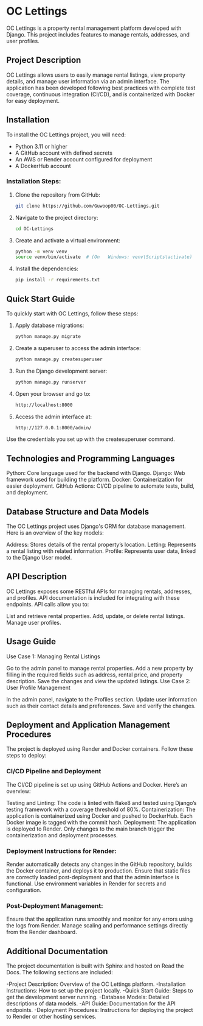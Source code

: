 # OC Lettings

OC Lettings is a property rental management platform developed with Django. This project includes features to manage rentals, addresses, and user profiles.

## Project Description

OC Lettings allows users to easily manage rental listings, view property details, and manage user information via an admin interface. The application has been developed following best practices with complete test coverage, continuous integration (CI/CD), and is containerized with Docker for easy deployment.

## Installation

To install the OC Lettings project, you will need:

- Python 3.11 or higher
- A GitHub account with defined secrets
- An AWS or Render account configured for deployment
- A DockerHub account

### Installation Steps:

1. Clone the repository from GitHub:

   ```bash
   git clone https://github.com/Guwoop00/OC-Lettings.git

2. Navigate to the project directory:

    ```bash
    cd OC-Lettings

3. Create and activate a virtual environment:

    ```bash
    python -m venv venv
    source venv/bin/activate  # (On   Windows: venv\Scripts\activate)

4. Install the dependencies:

    ```bash
    pip install -r requirements.txt

## Quick Start Guide

To quickly start with OC Lettings, follow these steps:

1. Apply database migrations:

    ```bash
    python manage.py migrate

2. Create a superuser to access the admin interface:

    ```bash
    python manage.py createsuperuser

3. Run the Django development server:

    ```bash
    python manage.py runserver

4. Open your browser and go to:

    ```bash
    http://localhost:8000

5. Access the admin interface at:

    ```bash
    http://127.0.0.1:8000/admin/

Use the credentials you set up with the createsuperuser command.


## Technologies and Programming Languages

Python: Core language used for the backend with Django.
Django: Web framework used for building the platform.
Docker: Containerization for easier deployment.
GitHub Actions: CI/CD pipeline to automate tests, build, and deployment.

## Database Structure and Data Models

The OC Lettings project uses Django's ORM for database management. Here is an overview of the key models:

Address: Stores details of the rental property’s location.
Letting: Represents a rental listing with related information.
Profile: Represents user data, linked to the Django User model.

## API Description

OC Lettings exposes some RESTful APIs for managing rentals, addresses, and profiles. API documentation is included for integrating with these endpoints. API calls allow you to:

List and retrieve rental properties.
Add, update, or delete rental listings.
Manage user profiles.

## Usage Guide

Use Case 1: Managing Rental Listings

Go to the admin panel to manage rental properties.
Add a new property by filling in the required fields such as address, rental price, and property description.
Save the changes and view the updated listings.
Use Case 2: User Profile Management

In the admin panel, navigate to the Profiles section.
Update user information such as their contact details and preferences.
Save and verify the changes.

## Deployment and Application Management Procedures

The project is deployed using Render and Docker containers. Follow these steps to deploy:

### CI/CD Pipeline and Deployment

The CI/CD pipeline is set up using GitHub Actions and Docker. Here’s an overview:

Testing and Linting: The code is linted with flake8 and tested using Django’s testing framework with a coverage threshold of 80%.
Containerization: The application is containerized using Docker and pushed to DockerHub. Each Docker image is tagged with the commit hash.
Deployment: The application is deployed to Render. Only changes to the main branch trigger the containerization and deployment processes.

### Deployment Instructions for Render:

Render automatically detects any changes in the GitHub repository, builds the Docker container, and deploys it to production.
Ensure that static files are correctly loaded post-deployment and that the admin interface is functional.
Use environment variables in Render for secrets and configuration.

### Post-Deployment Management:

Ensure that the application runs smoothly and monitor for any errors using the logs from Render.
Manage scaling and performance settings directly from the Render dashboard.

## Additional Documentation

The project documentation is built with Sphinx and hosted on Read the Docs. The following sections are included:

-Project Description: Overview of the OC Lettings platform.
-Installation Instructions: How to set up the project locally.
-Quick Start Guide: Steps to get the development server running.
-Database Models: Detailed descriptions of data models.
-API Guide: Documentation for the API endpoints.
-Deployment Procedures: Instructions for deploying the project to Render or other hosting services.